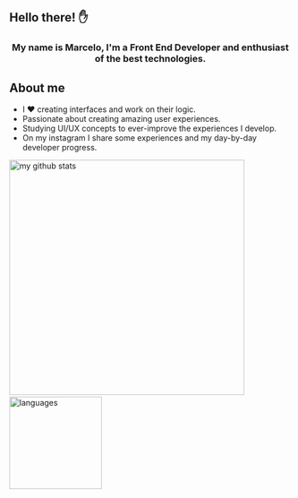 ## Hello there! ✋

<h3 align="center">
  My name is Marcelo, I'm a Front End Developer and enthusiast of the best technologies.
</h3>

## About me

- I ❤ creating interfaces and work on their logic.
- Passionate about creating amazing user experiences.
- Studying UI/UX concepts to ever-improve the experiences I develop.
- On my instagram I share some experiences and my day-by-day developer progress.

<p align="start">
 <img src="https://github-readme-stats.vercel.app/api?username=arcmena&show_icons=true&theme=dark" alt="my github stats" width="420"/>&nbsp;<img src="https://github-readme-stats.vercel.app/api/top-langs/?username=arcmena&layout=compact&theme=dark" alt="languages" height="165">
</p>
